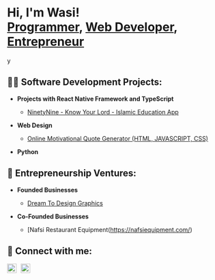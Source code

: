 <h1>Hi, I'm Wasi! <br/><a href="https://github.com/MuWasi786/NinetyNine">Programmer</a>, <a href="www.linkedin.com/in/muhammad-ur-rehman-838a36234">Web Developer</a>, <a href="https://nafsiequipment.com/">Entrepreneur</a></h1>
y
<h2>👨‍💻 Software Development Projects:</h2>

- <b>Projects with React Native Framework and TypeScript</b>
  - [NinetyNine - Know Your Lord - Islamic Education App](https://github.com/MuWasi786/NinetyNine)
    
- <b>Web Design</b>
  - [Online Motivational Quote Generator (HTML, JAVASCRIPT, CSS)](https://github.com/MuWasi786/ELEVATE)
- <b>Python</b>

<h2>💼 Entrepreneurship Ventures:</h2>

- <b>Founded Businesses</b>
  - [Dream To Design Graphics](https://dream-to-design.jimdosite.com/)
    
- <b>Co-Founded Businesses</b>
  - [Nafsi Restaurant Equipment(https://nafsiequipment.com/)

<h2> 🤳 Connect with me:</h2>

<a href="https://www.linkedin.com/in/muhammad-ur-rehman-838a36234" target="_blank">
  <img align="left" alt="LinkedIn" width="22px" src="https://cdn.jsdelivr.net/gh/simple-icons/simple-icons/icons/linkedin.svg" style="margin-right:10px;"/>
</a>

<a href="https://www.instagram.com/wwwasi.786/" target="_blank">
  <img align="left" alt="Instagram" width="22px" src="https://cdn.jsdelivr.net/gh/simple-icons/simple-icons/icons/instagram.svg" style="margin-right:10px;"/>
</a>

[instagram]: https://www.instagram.com/wwwasi.786/
[linkedin]: www.linkedin.com/in/muhammad-ur-rehman-838a36234
